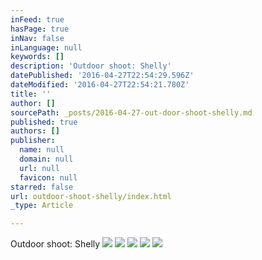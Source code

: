 ```yaml
---
inFeed: true
hasPage: true
inNav: false
inLanguage: null
keywords: []
description: 'Outdoor shoot: Shelly'
datePublished: '2016-04-27T22:54:29.596Z'
dateModified: '2016-04-27T22:54:21.780Z'
title: ''
author: []
sourcePath: _posts/2016-04-27-out-door-shoot-shelly.md
published: true
authors: []
publisher:
  name: null
  domain: null
  url: null
  favicon: null
starred: false
url: outdoor-shoot-shelly/index.html
_type: Article

---
```

Outdoor shoot: Shelly
![](https://the-grid-user-content.s3-us-west-2.amazonaws.com/cafa92bc-5087-45ab-9f2b-e3fbd8837d63.jpg)
![](https://the-grid-user-content.s3-us-west-2.amazonaws.com/a0d9a53e-5f3d-4130-91ff-169d411d3034.jpg)
![](https://the-grid-user-content.s3-us-west-2.amazonaws.com/c2e1348f-493f-4012-8985-d21cb21e5fc6.jpg)
![](https://the-grid-user-content.s3-us-west-2.amazonaws.com/b19cd7ad-11ed-46ea-8d01-973ff792d02f.jpg)
![](https://the-grid-user-content.s3-us-west-2.amazonaws.com/53c7ddff-ed4e-4c72-b49c-6542509d4183.jpg)